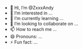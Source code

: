 - 👋 Hi, I’m @ZxxxAndy
- 👀 I’m interested in ...
- 🌱 I’m currently learning ...
- 💞️ I’m looking to collaborate on ...
- 📫 How to reach me ...
- 😄 Pronouns: ...
- ⚡ Fun fact: ...

<!---
ZxxxAndy/ZxxxAndy is a ✨ special ✨ repository because its `README.md` (this file) appears on your GitHub profile.
You can click the Preview link to take a look at your changes.
--->
